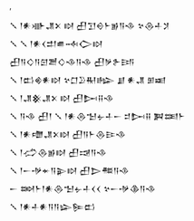 <div class='block'>
<div class='line'>′</div>
<div class='line'>𒑳 𒁹𒀭𒀝𒂗𒉽 𒊭 𒌷𒋛𒀪𒈨𒂊𒀀𒈾 𒆳𒁲𒈦𒋡</div>
<div class='line'>𒑳 𒑳 𒁹𒀭𒌋𒄥𒌑𒁄𒀖𒊭</div>
<div class='line'>𒌷𒀀𒄭𒀀𒇉𒍪𒄭𒈾𒀀𒈾 𒌷𒃻𒉿𒅀</div>
<div class='line'>𒑳 𒁹𒆗𒄯𒀭𒊭 𒆳𒆸𒊒𒊑𒈗 𒋗 𒀭𒂗 𒁳𒀜</div>
<div class='line'>𒑳 𒁹𒂗𒆜𒂗𒉽 𒊭 𒌷𒄖𒍝𒈾</div>
<div class='line'>𒑳 𒀀𒈾 𒌷𒑰 𒑳 𒁹𒀭𒁲𒈠𒉡𒈦𒀸 𒄑𒄖𒍝 𒀉𒌅𒈨</div>
<div class='line'>𒑳 𒁹𒀭𒈩𒂗𒉽𒊭 𒌷𒀀𒈨𒁲𒄿𒈾</div>
<div class='line'>𒑳 𒁹𒈤𒁲𒂊𒊭 𒌷𒀏𒀀𒈾</div>
<div class='line'>𒑳 𒁹𒀸𒋩𒄬𒀀𒉌𒊭 𒌷𒆕𒍣𒀀𒈾</div>
<div class='line'>𒀸 𒇷𒈨𒁹𒀭𒁲𒈠𒉡𒈦𒌋𒌋 𒆳𒀸𒋩𒆠𒀀𒈾</div>
<div class='line'>𒑳 𒁹𒀭𒈦𒀭𒀀𒀀𒇽𒌉𒆗</div>
</div>